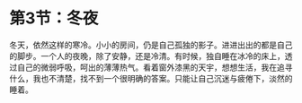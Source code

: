# 第3节：冬夜

冬天，依然这样的寒冷。小小的房间，仍是自己孤独的影子。进进出出的都是自己的脚步。一个人的夜晚，除了安静，还是冷清。有时候，独自睡在冰冷的床上，透过自己的微弱呼吸，呵出的薄薄热气。看着窗外漆黑的天宇，想想生活，我在追寻什么，我也不清楚，找不到一个很明确的答案。只能让自己沉迷与疲倦下，淡然的睡着。
